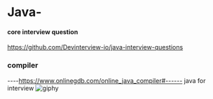 # Java-
#### core interview question ###
https://github.com/Devinterview-io/java-interview-questions
### compiler ####
----https://www.onlinegdb.com/online_java_compiler#------
java for interview 
![giphy](https://github.com/Tomhawkstorm55557/Java-/assets/77274104/ad02a75f-2eca-4bb3-97eb-3377672d4835)
